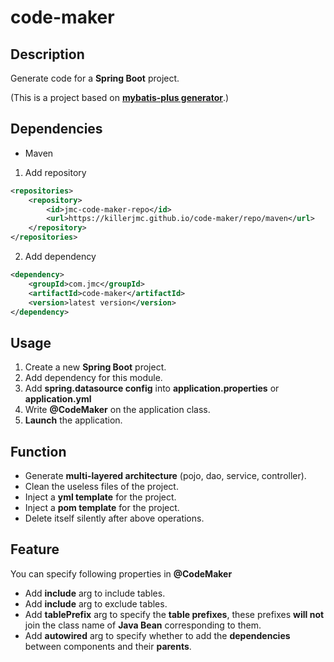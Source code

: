 # code-maker

## Description

Generate code for a **Spring Boot** project.

(This is a project based on **[mybatis-plus generator](https://github.com/baomidou/generator)**.)

## Dependencies
+ Maven

1. Add repository
```xml
<repositories>
    <repository>
        <id>jmc-code-maker-repo</id>
        <url>https://killerjmc.github.io/code-maker/repo/maven</url>
    </repository>
</repositories>
```

2. Add dependency
```xml
<dependency>
    <groupId>com.jmc</groupId>
    <artifactId>code-maker</artifactId>
    <version>latest version</version>
</dependency>
```

## Usage

1. Create a new **Spring Boot** project.
2. Add dependency for this module.
3. Add **spring.datasource config** into **application.properties** or **application.yml**
4. Write **@CodeMaker** on the application class.
5. **Launch** the application.

## Function

+ Generate **multi-layered architecture** (pojo, dao, service, controller).
+ Clean the useless files of the project.
+ Inject a **yml template** for the project.
+ Inject a **pom template** for the project.
+ Delete itself silently after above operations.

## Feature
You can specify following properties in **@CodeMaker**
+ Add **include** arg to include tables.
+ Add **include** arg to exclude tables.
+ Add  **tablePrefix** arg to specify the **table prefixes**, these prefixes **will not**
join the class name of **Java Bean** corresponding to them.
+ Add **autowired** arg to  specify whether to add the **dependencies** between components and their **parents**.
